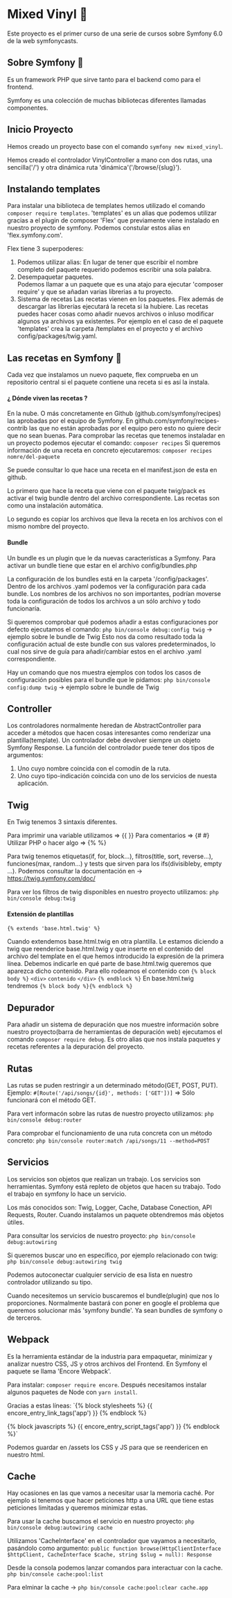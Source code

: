 # Mixed Vinyl 🎵

Este proyecto es el primer curso de una serie de cursos sobre Symfony 6.0 de la web symfonycasts.  

## Sobre Symfony 📖

Es un framework PHP que sirve tanto para el backend como para el frontend. 

Symfony es una colección de muchas bibliotecas diferentes llamadas componentes.

## Inicio Proyecto 

Hemos creado un proyecto base con el comando `symfony new mixed_vinyl`. 

Hemos creado el controlador VinylController a mano con dos rutas, una sencilla('/') y
otra dinámica ruta 'dinámica'('/browse/{slug}').

## Instalando templates

Para instalar una biblioteca de templates hemos utilizado el comando `composer require templates`.
'templates' es un alias que podemos utilizar gracias a el plugin de composer 'Flex' que previamente
viene instalado en nuestro proyecto de symfony. 
Podemos constular estos alias en 'flex.symfony.com'.

Flex tiene 3 superpoderes:
  1. Podemos utilizar alias:
      En lugar de tener que escribir el nombre completo del paquete requerido podemos escribir una sola palabra. 
  2. Desempaquetar paquetes.  
      Podemos llamar a un paquete que es una atajo para ejecutar 'composer require' y que se añadan
      varias librerias a tu proyecto.
  3. Sistema de recetas
      Las recetas vienen en los paquetes. Flex además de descargar las librerías ejecutará la receta 
      si la hubiere. Las recetas puedes hacer cosas como añadir nuevos archivos o inluso modificar
      algunos ya archivos ya existentes. 
      Por ejemplo en el caso de el paquete 'templates' crea la carpeta /templates en el proyecto y el archivo
      config/packages/twig.yaml.

## Las recetas en Symfony 🍜

Cada vez que instalamos un nuevo paquete, flex comprueba en un repositorio central si el paquete contiene una 
receta si es así la instala.

#### ¿ Dónde viven las recetas ?

En la nube. O más concretamente en Github (github.com/symfony/recipes) las aprobadas por el equipo de Symfony.
En github.com/symfony/recipes-contrib las que no están aprobadas por el equipo pero esto no quiere decir que no
sean buenas.
Para comprobar las recetas que tenemos instaladar en un proyecto podemos ejecutar el comando:
`composer recipes`
Si queremos información de una receta en concreto ejecutaremos:
`composer recipes nomre/del-paquete`

Se puede consultar lo que hace una receta en el manifest.json de esta en github.

Lo primero que hace la receta que viene con el paquete twig/pack es activar el twig bundle dentro
del archivo correspondiente. Las recetas son como una instalación automática. 

Lo segundo es copiar los archivos que lleva la receta en los archivos con el mismo nombre del proyecto.

#### Bundle

Un bundle es un plugin que le da nuevas características a Symfony.
Para activar un bundle tiene que estar en el archivo config/bundles.php

La configuración de los bundles está en la carpeta '/config/packages'. Dentro de los archivos .yaml podemos
ver la configuración para cada bundle. 
Los nombres de los archivos no son importantes, podrían moverse toda la configuración de todos los archivos
a un sólo archivo y todo funcionaría.

Si queremos comprobar qué podemos añadir a estas configuraciones por defecto ejecutamos el comando:
`php bin/console debug:config twig` -> ejemplo sobre le bundle de Twig
Esto nos da como resultado toda la configuración actual de este bundle con sus valores predeterminados, lo cual
nos sirve de guía para añadir/cambiar estos en el archivo .yaml correspondiente.

Hay un comando que nos muestra ejemplos con todos los casos de configuración posibles para el bundle que le pidamos:
`php bin/console config:dump twig` -> ejemplo sobre le bundle de Twig

## Controller

Los controladores normalmente heredan de AbstractController para acceder a métodos que hacen 
cosas interesantes como renderizar una plantilla(template).
Un controlador debe devolver siempre un objeto Symfony Response.
La función del controlador puede tener dos tipos de argumentos:
  1. Uno cuyo nombre coincida con el comodín de la ruta.
  2. Uno cuyo tipo-indicación coincida con uno de los servicios de nuesta aplicación.  

## Twig

En Twig tenemos 3 sintaxis diferentes.

Para imprimir una variable utilizamos => {{ }}
Para comentarios => {# #}
Utilizar PHP o hacer algo => {% %} 

Para twig tenemos etiquetas(if, for, block...), filtros(title, sort, reverse...), funciones(max, random...)
y tests que sirven para los ifs(divisibleby, empty ...).
Podemos consultar la documentación en -> https://twig.symfony.com/doc/

Para ver los filtros de twig disponibles en nuestro proyecto utilizamos: `php bin/console debug:twig`

#### Extensión de plantillas

`{% extends 'base.html.twig' %}` 

Cuando extendemos base.html.twig en otra plantilla. Le estamos diciendo a twig que reenderice base.html.twig
y que inserte en el contenido del archivo del template en el que hemos introducido la expresión de la primera línea.
Debemos indicarle en qué parte de base.html.twig queremos que aparezca dicho contenido. 
Para ello rodeamos el contenido con 
`{% block body %}`
  `<div>`
    `contenido`
  `</div>`
 `{% endblock %}`
En base.html.twig tendremos `{% block body %}{% endblock %}`

## Depurador

Para añadir un sistema de depuración que nos muestre información sobre nuestro proyecto(barra de herramientas 
de depuración web) ejecutamos el comando `composer require debug`. Es otro alias que nos instala paquetes y recetas 
referentes a la depuración del proyecto.

## Rutas

Las rutas se puden restringir a un determinado método(GET, POST, PUT).
Ejemplo: `#[Route('/api/songs/{id}', methods: ['GET'])]` => Sólo funcionará 
con el método GET.

Para vert informacón sobre las rutas de nuestro proyecto utilizamos:
`php bin/console debug:router`

Para comprobar el funcionamiento de una ruta concreta con un método concreto:
`php bin/console router:match /api/songs/11 --method=POST`

## Servicios

Los servicios son objetos que realizan un trabajo. Los servicios son herramientas. Symfony está
repleto de objetos que hacen su trabajo. Todo el trabajo en symfony lo hace un servicio.

Los más conocidos son: Twig, Logger, Cache, Database Conection, API Requests, Router.
Cuando instalamos un paquete obtendremos más objetos útiles.

Para consultar los servicios de nuestro proyecto:
`php bin/console debug:autowiring`

Si queremos buscar uno en específico, por ejemplo relacionado con twig:
`php bin/console debug:autowiring twig`

Podemos autoconectar cualquier servicio de esa lista en nuestro controlador utilizando su tipo.

Cuando necesitemos un servicio buscaremos el bundle(plugin) que nos lo proporciones. Normalmente bastará
con poner en google el problema que queremos solucionar más 'symfony bundle'. Ya sean bundles de symfony
o de terceros.  

## Webpack

Es la herramienta estándar de la industria para empaquetar, minimizar y analizar nuestro CSS, JS y otros
archivos del Frontend. En Symfony el paquete se llama 'Encore Webpack'.

Para instalar: `composer require encore`.
Después necesitamos instalar algunos paquetes de Node con `yarn install`.

Gracias a estas líneas:
`{% block stylesheets %}
    {{ encore_entry_link_tags('app') }}
 {% endblock %}

 {% block javascripts %}
    {{ encore_entry_script_tags('app') }}
 {% endblock %}`

Podemos guardar en /assets los CSS y JS para que se reendericen en nuestro html.

## Cache

Hay ocasiones en las que vamos a necesitar usar la memoria caché. Por ejemplo si tenemos que hacer peticiones http
a una URL que tiene estas peticiones limitadas y queremos minimizar estas.

Para usar la cache buscamos el servicio en nuestro proyecto:
`php bin/console debug:autowiring cache`

Utilizamos 'CacheInterface' en el controlador que vayamos a necesitarlo, pasándolo como argumento:
`public function browse(HttpClientInterface $httpClient, CacheInterface $cache, string $slug = null): Response`

Desde la consola podemos lanzar comandos para interactuar con la cache.
`php bin/console cache:pool:list`

Para elminar la cache -> `php bin/console cache:pool:clear cache.app`
